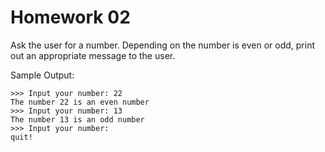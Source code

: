 

# Homework 02

Ask the user for a number. Depending on the number is even or odd, print out an
appropriate message to the user. 


Sample Output:

    >>> Input your number: 22
    The number 22 is an even number
    >>> Input your number: 13
    The number 13 is an odd number
    >>> Input your number: 
    quit!

